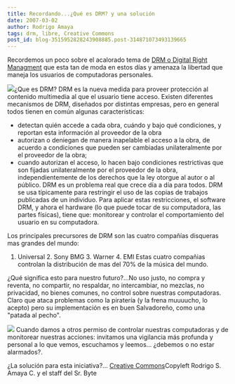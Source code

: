 ```yaml
---
title: Recordando...¿Qué es DRM? y una solución
date: 2007-03-02
author: Rodrigo Amaya
tags: drm, libre, Creative Commons
post_id: blog-3515952828243908885.post-314871073493139665
---
```


Recordemos un poco sobre el acalorado tema de [DRM o Digital Right Managment](http://es.wikipedia.org/wiki/Gesti%C3%B3n_de_derechos_digitales) que esta tan de moda en estos días y amenaza la libertad que maneja los usuarios de computadoras personales.

[![](http://bp3.blogger.com/_ayvorITawE4/RerQG_lE_AI/AAAAAAAAAKI/FWvgHQtkVZc/s400/down-with-drm.jpg)](http://bp3.blogger.com/_ayvorITawE4/RerQG_lE_AI/AAAAAAAAAKI/FWvgHQtkVZc/s1600-h/down-with-drm.jpg)¿Que es DRM? DRM es la nueva medida para proveer protección al contenido multimedia al que el usuario tiene acceso. Existen diferentes mecanismos de DRM, diseñados por distintas empresas, pero en general todos tienen en común algunas características:
- detectan quién accede a cada obra, cuándo y bajo qué condiciones, y reportan esta información al proveedor de la obra
- autorizan o deniegan de manera inapelable el acceso a la obra, de acuerdo a condiciones que pueden ser cambiadas unilateralmente por el proveedor de la obra;
- cuando autorizan el acceso, lo hacen bajo condiciones restrictivas que son fijadas unilateralmente por el proveedor de la obra, independientemente de los derechos que la ley otorgue al autor o al público.
DRM es un problema real que crece día a día para todos. DRM se usa típicamente para restringir el uso de las copias de trabajos publicadas de un individuo. Para aplicar estas restricciones, el software DRM, y ahora el hardware (lo que puede tocar de su computadora, las partes físicas), tiene que: monitorear y controlar el comportamiento del usuario en su computadora.

Los principales precursores de DRM son las cuatro compañías disqueras mas grandes del mundo:

1. Universal 2. Sony BMG 3. Warner 4. EMI Estas cuatro compañias controlan la distribución de mas del 70% de la música del mundo.

¿Qué significa esto para nuestro futuro?...No uso justo, no compra y reventa, no compartir, no respaldar, no intercambiar, no mezclas, no privacidad, no bienes comunes, no control sobre nuestras computadoras. Claro que ataca problemas como la piratería (y la frena muuuucho, lo acepto) pero su implementación es en buen Salvadoreño, como una "patada al pecho".

[![](http://bp3.blogger.com/_ayvorITawE4/RerQd_lE_BI/AAAAAAAAAKQ/kiIAI3r8RAc/s400/drm-is-killing-music.jpg)](http://bp3.blogger.com/_ayvorITawE4/RerQd_lE_BI/AAAAAAAAAKQ/kiIAI3r8RAc/s1600-h/drm-is-killing-music.jpg) Cuando damos a otros permiso de controlar nuestras computadoras y de monitorear nuestras acciones: invitamos una vigilancia más profunda y personal a lo que vemos, escuchamos y leemos... ¿debemos o no estar alarmados?.

¿La solución para esta iniciativa?... [Creative Commons](http://rodrigoamaya.blogspot.com/2007/03/creative-commons-30.html)Copyleft Rodrigo S. Amaya C. y el staff del Sr. Byte